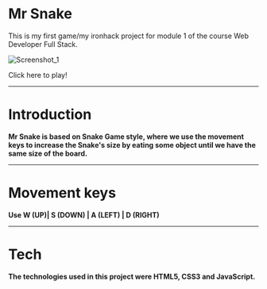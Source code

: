 # Mr Snake

This is my first game/my ironhack project for module 1 of the course Web Developer Full Stack.


![Screenshot_1](https://user-images.githubusercontent.com/105829768/185740542-d4136d09-b0b2-4819-9f8b-ccb8c9ee9b64.png)



Click here to play! <link href="https://kuhora.github.io/SnakeGame/" rel="Game"/>
<hr>

# Introduction

<strong> Mr Snake <strong/> is based on Snake Game style, where we use the movement keys to increase the Snake's size by eating some object until we have the same size of the board.
  
<hr>
  
# Movement keys
  
  Use W (UP)| S (DOWN) | A (LEFT) | D (RIGHT)
  
<hr>

  # Tech
  
  The technologies used in this project were HTML5, CSS3 and JavaScript.
  

